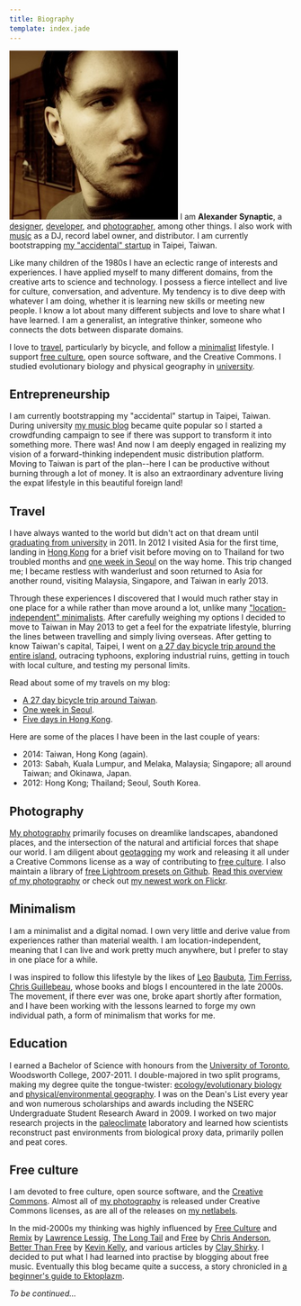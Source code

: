 ```yaml
---
title: Biography
template: index.jade
---
```


<img src="synaptic-forward-thinking.jpg" class="alignright marginleft" title="Forward thinking." alt="Forward thinking." /> I am **Alexander Synaptic**, a [designer](/design), [developer](/development), and [photographer](/photography), among other things. I also work with [music](/music) as a DJ, record label owner, and distributor. I am currently bootstrapping [my "accidental" startup](#entrepreneurship) in Taipei, Taiwan.

Like many children of the 1980s I have an eclectic range of interests and experiences. I have applied myself to many different domains, from the creative arts to science and technology. I possess a fierce intellect and live for culture, conversation, and adventure. My tendency is to dive deep with whatever I am doing, whether it is learning new skills or meeting new people. I know a lot about many different subjects and love to share what I have learned. I am a generalist, an integrative thinker, someone who connects the dots between disparate domains.

I love to [travel](#travel), particularly by bicycle, and follow a [minimalist](#minimalism) lifestyle. I support [free culture](#free), open source software, and the Creative Commons. I studied evolutionary biology and physical geography in [university](#education).



## <a name="entrepreneurship"></a>Entrepreneurship

I am currently bootstrapping my "accidental" startup in Taipei, Taiwan. During university [my music blog](/development) became quite popular so I started a crowdfunding campaign to see if there was support to transform it into something more. There was! And now I am deeply engaged in realizing my vision of a forward-thinking independent music distribution platform. Moving to Taiwan is part of the plan--here I can be productive without burning through a lot of money. It is also an extraordinary adventure living the expat lifestyle in this beautiful foreign land!



## <a name="travel"></a>Travel

I have always wanted to the world but didn't act on that dream until [graduating from university](#education) in 2011. In 2012 I visited Asia for the first time, landing in [Hong Kong](http://synapticism.com/series/hong-kong-2012/) for a brief visit before moving on to Thailand for two troubled months and [one week in Seoul](http://synapticism.com/series/south-korea-2012/) on the way home. This trip changed me; I became restless with wanderlust and soon returned to Asia for another round, visiting Malaysia, Singapore, and Taiwan in early 2013.

Through these experiences I discovered that I would much rather stay in one place for a while rather than move around a lot, unlike many ["location-independent" minimalists](#minimalism). After carefully weighing my options I decided to move to Taiwan in May 2013 to get a feel for the expatriate lifestyle, blurring the lines between travelling and simply living overseas. After getting to know Taiwan's capital, Taipei, I went on [a 27 day bicycle trip around the entire island](http://synapticism.com/series/taiwan-bicycle-tour-2013/), outracing typhoons, exploring industrial ruins, getting in touch with local culture, and testing my personal limits.

Read about some of my travels on my blog:

- [A 27 day bicycle trip around Taiwan](http://synapticism.com/series/taiwan-bicycle-tour-2013/).
- [One week in Seoul](http://synapticism.com/series/south-korea-2012/).
- [Five days in Hong Kong](http://synapticism.com/series/hong-kong-2012/).

Here are some of the places I have been in the last couple of years:

- 2014: Taiwan, Hong Kong (again).
- 2013: Sabah, Kuala Lumpur, and Melaka, Malaysia; Singapore; all around Taiwan; and Okinawa, Japan.
- 2012: Hong Kong; Thailand; Seoul, South Korea.



## <a name="photography"></a>Photography

[My photography](/photography) primarily focuses on dreamlike landscapes, abandoned places, and the intersection of the natural and artificial forces that shape our world. I am diligent about [geotagging](https://en.wikipedia.org/wiki/Geotagging) my work and releasing it all under a Creative Commons license as a way of contributing to [free culture](#free). I also maintain a library of [free Lightroom presets on Github](https://github.com/synapticism/synaptic-lightroom-presets). [Read this overview of my photography](/photography) or check out [my newest work on Flickr](https://secure.flickr.com/photos/synapticism/).



## <a name="minimalism"></a>Minimalism

I am a minimalist and a digital nomad. I own very little and derive value from experiences rather than material wealth. I am location-independent, meaning that I can live and work pretty much anywhere, but I prefer to stay in one place for a while.

I was inspired to follow this lifestyle by the likes of [Leo](http://mnmlist.com/) [Baubuta](http://zenhabits.net/), [Tim Ferriss](http://www.fourhourworkweek.com/blog/), [Chris Guillebeau](http://chrisguillebeau.com/3x5/), whose books and blogs I encountered in the late 2000s. The movement, if there ever was one, broke apart shortly after formation, and I have been working with the lessons learned to forge my own individual path, a form of minimalism that works for me.



## <a name="education"></a>Education

I earned a Bachelor of Science with honours from the [University of Toronto](http://www.utoronto.ca/), Woodsworth College, 2007-2011. I double-majored in two split programs, making my degree quite the tongue-twister: [ecology/evolutionary biology](http://www.eeb.utoronto.ca/) and [physical/environmental geography](http://www.artsci.utoronto.ca/futurestudents/academics/progs/geography). I was on the Dean's List every year and won numerous scholarships and awards including the NSERC Undergraduate Student Research Award in 2009. I worked on two major research projects in the [paleoclimate](https://en.wikipedia.org/wiki/Paleoclimatology) laboratory and learned how scientists reconstruct past environments from biological proxy data, primarily pollen and peat cores.



## <a name="free"></a>Free culture

I am devoted to free culture, open source software, and the [Creative Commons](http://www.creativecommons.org). Almost all of [my photography](/photography) is released under Creative Commons licenses, as are all of the releases on [my netlabels](/music).

In the mid-2000s my thinking was highly influenced by [Free Culture](http://www.free-culture.cc/) and [Remix](https://en.wikipedia.org/wiki/Remix_(book)) by [Lawrence Lessig](http://www.lessig.org/), [The Long Tail](http://www.longtail.com/) and [Free](https://en.wikipedia.org/wiki/Free:_The_Future_of_a_Radical_Price) by [Chris Anderson](https://en.wikipedia.org/wiki/Chris_Anderson_(writer)), [Better Than Free](http://kk.org/thetechnium/archives/2008/01/better_than_fre.php) by [Kevin Kelly](http://kk.org/), and various articles by [Clay Shirky](http://www.shirky.com/). I decided to put what I had learned into practise by blogging about free music. Eventually this blog became quite a success, a story chronicled in [a beginner's guide to Ektoplazm](http://synapticism.com/a-beginners-guide-to-ektoplazm/).



*To be continued...*
